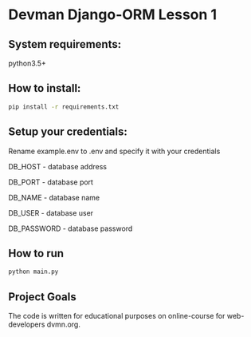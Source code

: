 # Devman Django-ORM Lesson 1

## System requirements:
python3.5+

## How to install:

```bash
pip install -r requirements.txt
```

## Setup your credentials:
Rename example.env to .env and specify it with your credentials

DB_HOST - database address

DB_PORT - database port

DB_NAME - database name

DB_USER - database user

DB_PASSWORD - database password

## How to run

```bash
python main.py
```


## Project Goals
The code is written for educational purposes on online-course for web-developers dvmn.org.